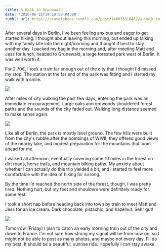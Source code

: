 ```yaml
---
title: A Walk in Grunewald
date: '2016-06-16T19:10:58-04:00'
tumblr_url: https://gravelshoes.tumblr.com/post/146033316462/a-walk-in-grunewald
---
```


After several days in Berlin, I've been feeling anxious and eager to get
started hiking. I thought about leaving this morning, but ended up
talking with my family late into the night/morning and thought it best
to stay another day. I packed my bag in the morning and, after meeting
Matt and Jess for lunch, headed to Grunewald, a large forested park west
of Berlin. It was well worth it.

For 2.70€, I took a train far enough out of the city that I thought I'd
missed my stop. The station at the far end of the park was fitting and I
started my walk with a smile.

![](https://66.media.tumblr.com/8df86dbb7962c1b4c6babb6ab376237d/tumblr_inline_o8w08tqbCH1uncvcw_1280.jpg)

After miles of city walking the past few days, entering the park was an
immediate encouragement. Large oaks and redwoods shouldered forest paths
and the sounds of the city faded out. Walking long distance seemed to
make sense again.

![](https://66.media.tumblr.com/cb7e322988e7baf0a01eae7b853d81f0/tumblr_inline_o8w0akgvTO1uncvcw_1280.jpg)

Like all of Berlin, the park is mostly level ground. The few hills were
built from the city's rubble after the bombings of WWII; they offered
good views of the nearby lake, and modest preparation for the mountains
that loom ahead for me.

I walked all afternoon, eventually covering some 10 miles in the forest
on dirt roads, horse trails, and mountain biking paths. My anxiety about
whether I can actually do this trip yielded a bit, and I started to feel
more comfortable with the idea of hiking for so long.

By the time I'd reached the north side of the forest, though, I was
pretty tired. Nothing hurt, but my feet and shoulders were definitely
ready for some rest.

I took a short nap before heading back into town by train to meet Matt
and Jess for an ice cream. Dark chocolate, pistachio, and hazelnut. Sehr
gut!

![](https://66.media.tumblr.com/17107ad7f438fcd4e91bf0a182a8c3df/tumblr_inline_o8w0lkYYq71uncvcw_1280.jpg)

Tomorrow (Friday) I plan to catch an early morning train out of the city
and down to France. I'm not sure how strong my signal will be from now
on, so I might not be able to post as many photos, and maybe not every
day. I'll do my best. It should be a beautiful, sunrise ride. Hopefully
I can stay awake.

